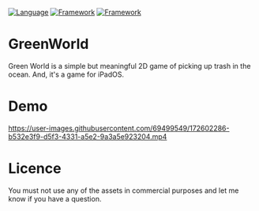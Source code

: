 
[![Language](https://img.shields.io/badge/Language-Swift_5.6-orange.svg)]()
[![Framework](https://img.shields.io/badge/Framework-SwiftUI_3.0-red.svg)]()
[![Framework](https://img.shields.io/badge/Framework-SpriteKit-red.svg)]()


# GreenWorld
Green World is a simple but meaningful 2D game of picking up trash in the ocean. And, it's a game for iPadOS.


# Demo

https://user-images.githubusercontent.com/69499549/172602286-b532e3f9-d5f3-4331-a5e2-9a3a5e923204.mp4



# Licence
You must not use any of the assets in commercial purposes and let me know if you have a question.
